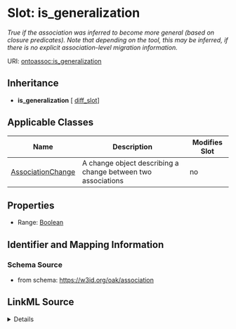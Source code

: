 

# Slot: is_generalization


_True if the association was inferred to become more general (based on closure predicates). Note that depending on the tool, this may be inferred, if there is no explicit association-level migration information._



URI: [ontoassoc:is_generalization](https://w3id.org/oak/association/is_generalization)




## Inheritance

* **is_generalization** [ [diff_slot](diff_slot.md)]






## Applicable Classes

| Name | Description | Modifies Slot |
| --- | --- | --- |
| [AssociationChange](AssociationChange.md) | A change object describing a change between two associations |  no  |







## Properties

* Range: [Boolean](Boolean.md)





## Identifier and Mapping Information







### Schema Source


* from schema: https://w3id.org/oak/association




## LinkML Source

<details>
```yaml
name: is_generalization
description: True if the association was inferred to become more general (based on
  closure predicates). Note that depending on the tool, this may be inferred, if there
  is no explicit association-level migration information.
from_schema: https://w3id.org/oak/association
rank: 1000
mixins:
- diff_slot
alias: is_generalization
domain_of:
- AssociationChange
range: boolean

```
</details>